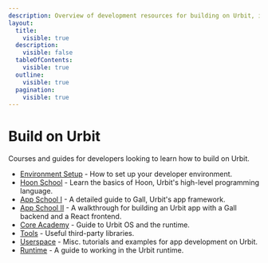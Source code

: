 ```yaml
---
description: Overview of development resources for building on Urbit, including courses for learning Hoon, app development guides, core development, runtime development, and tools for Urbit developers.
layout:
  title:
    visible: true
  description:
    visible: false
  tableOfContents:
    visible: true
  outline:
    visible: true
  pagination:
    visible: true
---
```



# Build on Urbit

Courses and guides for developers looking to learn how to build on Urbit.

- [Environment Setup](./environment.md) - How to set up your developer environment.
- [Hoon School](./hoon-school/README.md) - Learn the basics of Hoon, Urbit's high-level programming language.
- [App School I](./app-school/README.md) - A detailed guide to Gall, Urbit's app framework.
- [App School II](./app-school-full-stack/README.md) - A walkthrough for building an Urbit app with a Gall backend and a React frontend.
- [Core Academy](./core-academy/README.md) - Guide to Urbit OS and the runtime.
- [Tools](./tools/README.md) - Useful third-party libraries.
- [Userspace](./userspace/README.md) - Misc. tutorials and examples for app development on Urbit.
- [Runtime](./runtime/README.md) - A guide to working in the Urbit runtime.
